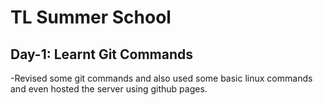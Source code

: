# TL Summer School

## Day-1: Learnt Git Commands

-Revised some git commands and also used some basic linux commands and even hosted the server using github pages.

